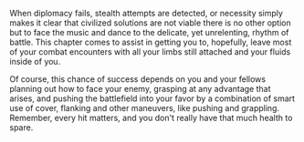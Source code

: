 When diplomacy fails, stealth attempts are detected, or necessity simply makes it clear that civilized solutions are not viable there is no other option but to face the music and dance to the delicate, yet unrelenting, rhythm of battle. This chapter comes to assist in getting you to, hopefully, leave most of your combat encounters with all your limbs still attached and your fluids inside of you.

Of course, this chance of success depends on you and your fellows planning out how to face your enemy, grasping at any advantage that arises, and pushing the battlefield into your favor by a combination of smart use of cover, flanking and other maneuvers, like pushing and grappling. Remember, every hit matters, and you don't really have that much health to spare.